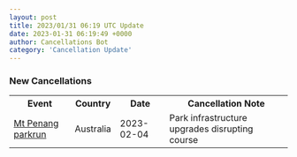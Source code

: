 ```yaml
---
layout: post
title: 2023/01/31 06:19 UTC Update
date: 2023-01-31 06:19:49 +0000
author: Cancellations Bot
category: 'Cancellation Update'
---
```


<h3>New Cancellations</h3>
<div class='hscrollable'>
<table style='width: 100%'>
    <tr>
        <th>Event</th>
        <th>Country</th>
        <th>Date</th>
        <th>Cancellation Note</th>
    </tr>
    <tr>
        <td><a href="https://www.parkrun.com.au/mtpenang">Mt Penang parkrun</a></td>
        <td>Australia</td>
        <td>2023-02-04</td>
        <td>Park infrastructure upgrades disrupting course</td>
    </tr>
</table>
</div>
